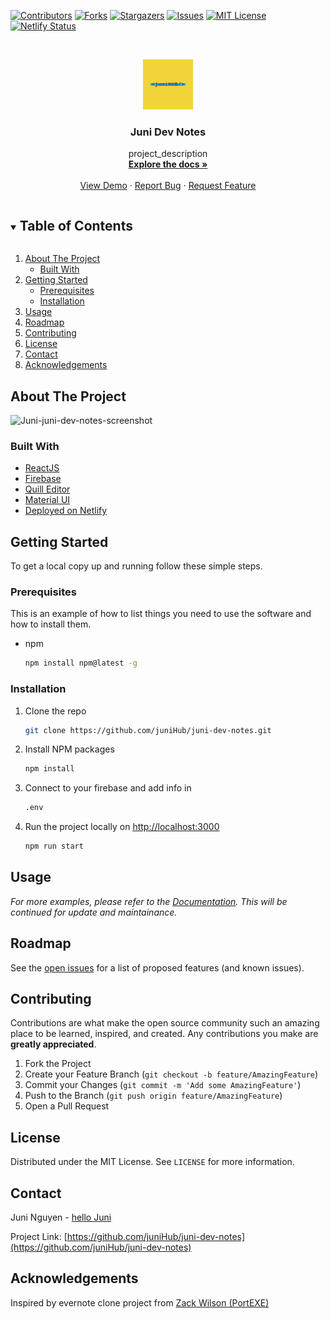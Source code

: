 <!-- PROJECT SHIELDS -->

[![Contributors][contributors-shield]][contributors-url]
[![Forks][forks-shield]][forks-url]
[![Stargazers][stars-shield]][stars-url]
[![Issues][issues-shield]][issues-url]
[![MIT License][license-shield]][license-url]
[![Netlify Status](https://api.netlify.com/api/v1/badges/09e91653-d2f5-4352-995d-562ab54ca487/deploy-status)](https://app.netlify.com/sites/juni-ask/deploys)

<!-- MARKDOWN LINKS & IMAGES -->

[contributors-shield]: https://img.shields.io/github/contributors/juniHub/juni-dev-notes.svg?style=for-the-badge
[contributors-url]: https://github.com/juniHub/juni-dev-notes/graphs/contributors
[forks-shield]: https://img.shields.io/github/forks/juniHub/juni-dev-notes.svg?style=for-the-badge
[forks-url]: https://github.com/juniHub/juni-dev-notes/network/members
[stars-shield]: https://img.shields.io/github/stars/juniHub/juni-dev-notes.svg?style=for-the-badge
[stars-url]: https://github.com/juniHub/juni-dev-notes/stargazers
[issues-shield]: https://img.shields.io/github/issues/juniHub/juni-dev-notes.svg?style=for-the-badge
[issues-url]: https://github.com/juniHub/juni-dev-notes/issues
[license-shield]: https://img.shields.io/github/license/juniHub/juni-dev-notes.svg?style=for-the-badge
[license-url]: https://github.com/juniHub/juni-dev-notes/blob/master/LICENSE.txt

<!-- PROJECT LOGO -->
<br />
<p align="center">
  <a href="https://github.com/juniHub/juni-dev-notes">
    <img src="logo.png" alt="Logo" width="80" height="80">
  </a>

  <h3 align="center">Juni Dev Notes</h3>

  <p align="center">
    project_description
    <br />
    <a href="https://github.com/juniHub/juni-dev-notes"><strong>Explore the docs »</strong></a>
    <br />
    <br />
    <a href="https://juni-dev-note.netlify.app/" target="_blank">View Demo</a>
    ·
    <a href="https://github.com/juniHub/juni-dev-notes/issues">Report Bug</a>
    ·
    <a href="https://github.com/juniHub/juni-dev-notes/issues">Request Feature</a>
  </p>
</p>

<!-- TABLE OF CONTENTS -->
<details open="open">
  <summary><h2 style="display: inline-block">Table of Contents</h2></summary>
  <ol>
    <li>
      <a href="#about-the-project">About The Project</a>
      <ul>
        <li><a href="#built-with">Built With</a></li>
      </ul>
    </li>
    <li>
      <a href="#getting-started">Getting Started</a>
      <ul>
        <li><a href="#prerequisites">Prerequisites</a></li>
        <li><a href="#installation">Installation</a></li>
      </ul>
    </li>
    <li><a href="#usage">Usage</a></li>
    <li><a href="#roadmap">Roadmap</a></li>
    <li><a href="#contributing">Contributing</a></li>
    <li><a href="#license">License</a></li>
    <li><a href="#contact">Contact</a></li>
    <li><a href="#acknowledgements">Acknowledgements</a></li>
  </ol>
</details>

<!-- ABOUT THE PROJECT -->

## About The Project

![Juni-juni-dev-notes-screenshot](https://res.cloudinary.com/dafolrlpj/image/upload/v1619521156/ecommerce/jmlazjvnubyhcx9udqtx.png)

### Built With

- [ReactJS](https://reactjs.org/)
- [Firebase](https://firebase.google.com/)
- [Quill Editor](https://quilljs.com/)
- [Material UI](https://material-ui.com/)
- [Deployed on Netlify](https://www.netlify.com/)

<!-- GETTING STARTED -->

## Getting Started

To get a local copy up and running follow these simple steps.

### Prerequisites

This is an example of how to list things you need to use the software and how to install them.

- npm
  ```sh
  npm install npm@latest -g
  ```

### Installation

1. Clone the repo
   ```sh
   git clone https://github.com/juniHub/juni-dev-notes.git
   ```
2. Install NPM packages

   ```sh
   npm install
   ```

3. Connect to your firebase and add info in

   ```sh
   .env
   ```

4. Run the project locally on [http://localhost:3000](http://localhost:3000)

   ```sh
   npm run start
   ```

<!-- USAGE EXAMPLES -->

## Usage

_For more examples, please refer to the [Documentation](https://junitiennguyen.gitbook.io/taking-notes/). This will be continued for update and maintainance._

<!-- ROADMAP -->

## Roadmap

See the [open issues](https://github.com/juniHub/juni-dev-notes/issues) for a list of proposed features (and known issues).

<!-- CONTRIBUTING -->

## Contributing

Contributions are what make the open source community such an amazing place to be learned, inspired, and created. Any contributions you make are **greatly appreciated**.

1. Fork the Project
2. Create your Feature Branch (`git checkout -b feature/AmazingFeature`)
3. Commit your Changes (`git commit -m 'Add some AmazingFeature'`)
4. Push to the Branch (`git push origin feature/AmazingFeature`)
5. Open a Pull Request

<!-- LICENSE -->

## License

Distributed under the MIT License. See `LICENSE` for more information.

<!-- CONTACT -->

## Contact

Juni Nguyen - [hello Juni](hellojuninguyen@gmail.com)

Project Link: [https://github.com/juniHub/juni-dev-notes](https://github.com/juniHub/juni-dev-notes)

<!-- ACKNOWLEDGEMENTS -->

## Acknowledgements

Inspired by evernote clone project from [Zack Wilson (PortEXE)](https://www.youtube.com/watch?v=I250xdtUvy8)
